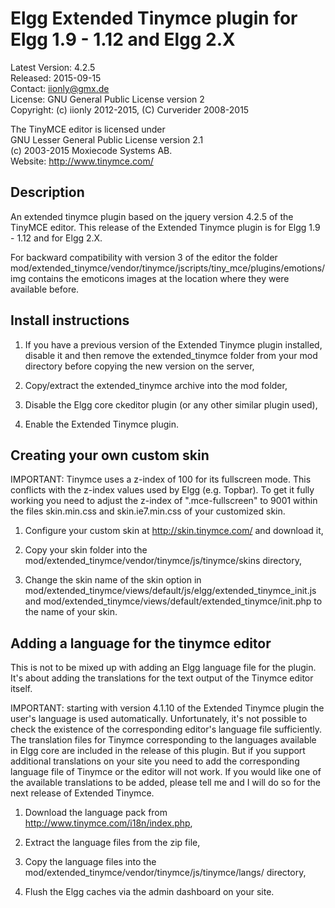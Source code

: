 Elgg Extended Tinymce plugin for Elgg 1.9 - 1.12 and Elgg 2.X
=============================================================

Latest Version: 4.2.5  
Released: 2015-09-15  
Contact: iionly@gmx.de  
License: GNU General Public License version 2  
Copyright: (c) iionly 2012-2015, (C) Curverider 2008-2015  

The TinyMCE editor is licensed under  
GNU Lesser General Public License version 2.1  
(c) 2003-2015 Moxiecode Systems AB.  
Website: http://www.tinymce.com/  


Description
-----------

An extended tinymce plugin based on the jquery version 4.2.5 of the TinyMCE editor. This release of the Extended Tinymce plugin is for Elgg 1.9 - 1.12 and for Elgg 2.X.

For backward compatibility with version 3 of the editor the folder mod/extended_tinymce/vendor/tinymce/jscripts/tiny_mce/plugins/emotions/img contains the emoticons images at the location where they were available before.


Install instructions
--------------------

1. If you have a previous version of the Extended Tinymce plugin installed, disable it and then remove the extended_tinymce folder from your mod directory before copying the new version on the server,

2. Copy/extract the extended_tinymce archive into the mod folder,

3. Disable the Elgg core ckeditor plugin (or any other similar plugin used),

4. Enable the Extended Tinymce plugin.


Creating your own custom skin
-----------------------------

IMPORTANT: Tinymce uses a z-index of 100 for its fullscreen mode. This conflicts with the z-index values used by Elgg (e.g. Topbar). To get it fully working you need to adjust the z-index of ".mce-fullscreen" to 9001 within the files skin.min.css and skin.ie7.min.css of your customized skin.

1. Configure your custom skin at http://skin.tinymce.com/ and download it,

2. Copy your skin folder into the mod/extended_tinymce/vendor/tinymce/js/tinymce/skins directory,

3. Change the skin name of the skin option in mod/extended_tinymce/views/default/js/elgg/extended_tinymce_init.js and mod/extended_tinymce/views/default/extended_tinymce/init.php to the name of your skin.


Adding a language for the tinymce editor
----------------------------------------

This is not to be mixed up with adding an Elgg language file for the plugin. It's about adding the translations for the text output of the Tinymce editor itself.

IMPORTANT: starting with version 4.1.10 of the Extended Tinymce plugin the user's language is used automatically. Unfortunately, it's not possible to check the existence of the corresponding editor's language file sufficiently. The translation files for Tinymce corresponding to the languages available in Elgg core are included in the release of this plugin. But if you support additional translations on your site you need to add the corresponding language file of Tinymce or the editor will not work. If you would like one of the available translations to be added, please tell me and I will do so for the next release of Extended Tinymce.

1. Download the language pack from http://www.tinymce.com/i18n/index.php,

2. Extract the language files from the zip file,

3. Copy the language files into the mod/extended_tinymce/vendor/tinymce/js/tinymce/langs/ directory,

4. Flush the Elgg caches via the admin dashboard on your site.
